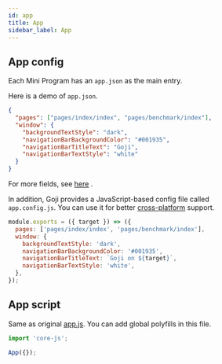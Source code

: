 ```yaml
---
id: app
title: App
sidebar_label: App
---
```


## App config

Each Mini Program has an `app.json` as the main entry.

Here is a demo of `app.json`.

```json
{
  "pages": ["pages/index/index", "pages/benchmark/index"],
  "window": {
    "backgroundTextStyle": "dark",
    "navigationBarBackgroundColor": "#001935",
    "navigationBarTitleText": "Goji",
    "navigationBarTextStyle": "white"
  }
}
```

For more fields, see
[here](https://developers.weixin.qq.com/miniprogram/dev/reference/configuration/app.html) .

In addition, Goji provides a JavaScript-based config file called `app.config.js`. You can use it for
better [cross-platform](./cross-platform.md) support.

```js
module.exports = ({ target }) => ({
  pages: ['pages/index/index', 'pages/benchmark/index'],
  window: {
    backgroundTextStyle: 'dark',
    navigationBarBackgroundColor: '#001935',
    navigationBarTitleText: `Goji on ${target}`,
    navigationBarTextStyle: 'white',
  },
});
```

## App script

Same as original
[app.js](https://developers.weixin.qq.com/miniprogram/dev/framework/app-service/app.html). You can
add global polyfills in this file.

```ts
import 'core-js';

App({});
```
